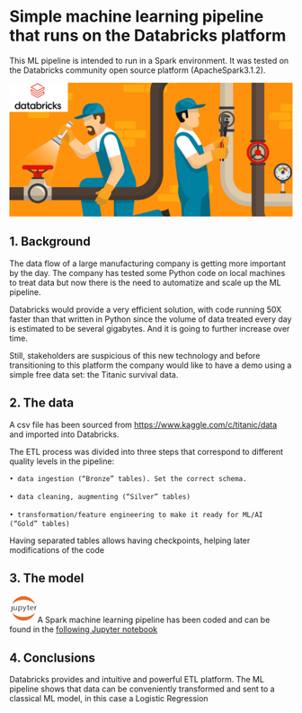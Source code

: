 ﻿# Simple machine learning pipeline that runs on the Databricks platform

This ML pipeline is intended to run in a Spark environment. It was tested on the Databricks community open source platform (ApacheSpark3.1.2).

![datapipeline](9892.jpg)

## 1. Background
The data flow of a large manufacturing company is getting more important by the day. The company has tested some Python code on local machines to treat data but now there is the need to automatize and scale up the ML pipeline. 

Databricks would provide a very efficient solution, with code running 50X faster than that written in Python since the volume of data treated every day is estimated to be several gigabytes. And it is going to further increase over time. 

Still, stakeholders are suspicious of this new technology and before transitioning to this platform the company would like to have a demo using a simple free data set: the Titanic survival data.

## 2. The data
A csv file has been  sourced from https://www.kaggle.com/c/titanic/data and imported into Databricks.

The ETL process was divided into three steps that correspond to different quality levels in the pipeline: 

    • data ingestion (“Bronze” tables). Set the correct schema.
    
    • data cleaning, augmenting (“Silver” tables)
    
    • transformation/feature engineering to make it ready for ML/AI (“Gold” tables)
    

Having separated tables allows having checkpoints, helping later modifications of the code

## 3. The model
 
![jupyter](jupyter.png)A Spark machine learning pipeline has been coded and can be found in the [following Jupyter notebook](https://github.com/opsabarsec/titanic_on_databricks/blob/master/04-ML_pipeline.ipynb)


## 4. Conclusions 
Databricks provides and intuitive and powerful ETL platform. The ML pipeline shows that data can be conveniently transformed and sent to a classical ML model, in this case a Logistic Regression
